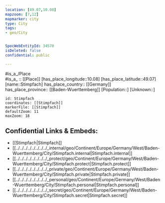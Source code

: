 ```yaml
---
location: [49.07,10.08] 
mapzoom: [7,12] 
mapmarker: city 
type: City
tags:
- geo/City


SpocWebEntityId: 34570
isDeleted: false
confidential: public

---
```

#is_a_/Place  
#is_a_ :: [[Place]] 
[has_place_longitude::10.08] 
[has_place_latitude::49.07] 
[name::Stimpfach] 
has_place_country:: [[Germany]]  
has_place_province:: [[Baden-Wuerttemberg]] 
[Population::] 
[Unknown::] 


```leaflet
id: Stimpfach
coordinates: [[Stimpfach]] 
markerFile: [[Stimpfach]] 
defaultZoom: 11 
maxZoom: 18
```


## Confidential Links & Embeds: 
- [[Stimpfach|Stimpfach]]  
- [[../../../../../../../../_internal/geo/Continent/Europe/Germany/West/Baden-Wuerttemberg/City/Stimpfach.internal|Stimpfach.internal]] 
- [[../../../../../../../../_protect/geo/Continent/Europe/Germany/West/Baden-Wuerttemberg/City/Stimpfach.protect|Stimpfach.protect]] 
- [[../../../../../../../../_private/geo/Continent/Europe/Germany/West/Baden-Wuerttemberg/City/Stimpfach.private|Stimpfach.private]] 
- [[../../../../../../../../_personal/geo/Continent/Europe/Germany/West/Baden-Wuerttemberg/City/Stimpfach.personal|Stimpfach.personal]] 
- [[../../../../../../../../_secret/geo/Continent/Europe/Germany/West/Baden-Wuerttemberg/City/Stimpfach.secret|Stimpfach.secret]] 
